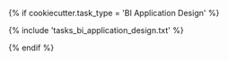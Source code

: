 {% if cookiecutter.task_type = 'BI Application Design' %}

{% include 'tasks_bi_application_design.txt' %}

{% endif %}